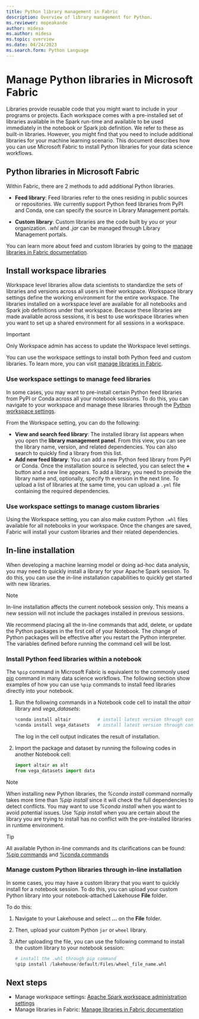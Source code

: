 ```yaml
---
title: Python library management in Fabric
description: Overview of library management for Python.
ms.reviewer: mopeakande
author: midesa
ms.author: midesa
ms.topic: overview 
ms.date: 04/24/2023
ms.search.form: Python Language
---
```


# Manage Python libraries in Microsoft Fabric

Libraries provide reusable code that you might want to include in your programs or projects. Each workspace comes with a pre-installed set of libraries available in the Spark run-time and available to be used immediately in the notebook or Spark job definition. We refer to these as built-in libraries. However, you might find that you need to include additional libraries for your machine learning scenario. This document describes how you can use Microsoft Fabric to install Python libraries for your data science workflows.

## Python libraries in Microsoft Fabric

Within Fabric, there are 2 methods to add additional Python libraries.

- **Feed library**: Feed libraries refer to the ones residing in public sources or repositories. We currently support Python feed libraries from PyPI and Conda, one can specify the source in Library Management portals.

- **Custom library**: Custom libraries are the code built by you or your organization. *.whl* and *.jar* can be managed through Library Management portals.

You can learn more about feed and custom libraries by going to the [manage libraries in Fabric documentation](../../data-engineering/library-management.md).

## Install workspace libraries

Workspace level libraries allow data scientists to standardize the sets of libraries and versions across all users in their workspace. Workspace library settings define the working environment for the entire workspace. The libraries installed on a workspace level are available for all notebooks and Spark job definitions under that workspace. Because these libraries are made available across sessions, it is best to use workspace libraries when you want to set up a shared environment for all sessions in a workspace.

   > [!IMPORTANT]
   > Only Workspace admin has access to update the Workspace level settings.

You can use the workspace settings to install both Python feed and custom libraries. To learn more, you can visit [manage libraries in Fabric](../../data-engineering/library-management.md).

### Use workspace settings to manage feed libraries

In some cases, you may want to pre-install certain Python feed libraries from PyPI or Conda across all your notebook sessions. To do this, you can navigate to your workspace and manage these libraries through the [Python workspace settings](../../data-engineering/library-management.md#library-management-in-workspace-setting).

From the Workspace setting, you can do the following:

- **View and search feed library**: The installed library list appears when you open the **library management panel**. From this view, you can see the library name, version, and related dependencies. You can also search to quickly find a library from this list.
- **Add new feed library**: You can add a new Python feed library from PyPI or Conda. Once the installation source is selected, you can select the **+** button and a new line appears. To add a library, you need to provide the library name and, optionally, specify th eversion in the next line. To upload a list of libraries at the same time, you can upload a ```.yml``` file containing the required dependencies.

### Use workspace settings to manage custom libraries

Using the Workspace setting, you can also make custom Python ```.whl``` files available for all notebooks in your workspace. Once the changes are saved, Fabric will install your custom libraries and their related dependencies.  

## In-line installation

When developing a machine learning model or doing ad-hoc data analysis, you may need to quickly install a library for your Apache Spark session. To do this, you can use the in-line installation capabilities to quickly get started with new libraries.  

   > [!NOTE]
   > In-line installation affects the current notebook session only. This means a new session will not include the packages installed in previous sessions.
   >
   > We recommend placing all the in-line commands that add, delete, or update the Python packages in the first cell of your Notebook. The change of Python packages will be effective after you restart the Python interpreter. The variables defined before running the command cell will be lost.

### Install Python feed libraries within a notebook

The ```%pip``` command in Microsoft Fabric is equivalent to the commonly used [pip](https://pip.pypa.io/stable/user_guide/) command in many data science workflows. The following section show examples of how you can use ```%pip``` commands to install feed libraries directly into your notebook.

1. Run the following commands in a Notebook code cell to install the *altair* library and *vega_datasets*:

   ```python
   %conda install altair          # install latest version through conda command
   %conda install vega_datasets   # install latest version through conda command
   ```

   The log in the cell output indicates the result of installation.

1. Import the package and dataset by running the following codes in another Notebook cell:

   ```python
   import altair as alt
   from vega_datasets import data
   ```

> [!NOTE]
> When installing new Python libraries, the *%conda install* command normally takes more time than *%pip install* since it will check the full dependencies to detect conflicts. You may want to use *%conda install* when you want to avoid potential issues. Use *%pip install* when you are certain about the library you are trying to install has no conflict with the pre-installed libraries in runtime environment.

> [!TIP]
> All available Python in-line commands and its clarifications can be found: [%pip commands](https://pip.pypa.io/en/stable/cli/) and [%conda commands](https://docs.conda.io/projects/conda/en/latest/commands.html)

### Manage custom Python libraries through in-line installation

In some cases, you may have a custom library that you want to quickly install for a notebook session. To do this, you can upload your custom Python library into your notebook-attached Lakehouse **File** folder.

To do this:

1. Navigate to your Lakehouse and select **…** on the **File** folder.
1. Then, upload your custom Python ```jar``` or ```wheel``` library.
1. After uploading the file, you can use the following command to install the custom library to your notebook session:

    ```python
    # install the .whl through pip command
    %pip install /lakehouse/default/Files/wheel_file_name.whl             
    ```

## Next steps

- Manage workspace settings: [Apache Spark workspace administration settings](../../data-engineering/spark-workspace-admin-settings.md)
- Manage libraries in Fabric: [Manage libraries in Fabric documentation](../../data-engineering/library-management.md)
